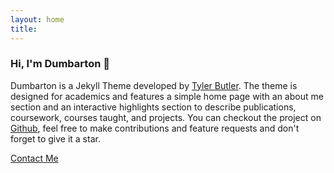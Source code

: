```yaml
---
layout: home
title: 
---
```

### Hi, I'm Dumbarton 👋
Dumbarton is a Jekyll Theme developed by [Tyler Butler](https://github.com/tcbutler320). The theme is designed for academics and features a simple home page with an about me section and an interactive highlights section to describe publications, coursework, courses taught, and projects. You can checkout the project on [Github](https://github.com/tcbutler320/Jekyll-Theme-Dumbarton), feel free to make contributions and feature requests and don't forget to give it a star.

<a href="/contact.html" class="highlighted">Contact Me</a>